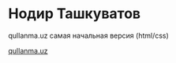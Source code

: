 # Нодир Ташкуватов
qullanma.uz самая начальная версия (html/css)


[qullanma.uz](https://tashkuvatov.github.io/qullanma_01/ "Самая первая версия сайта qullanma.uz")
